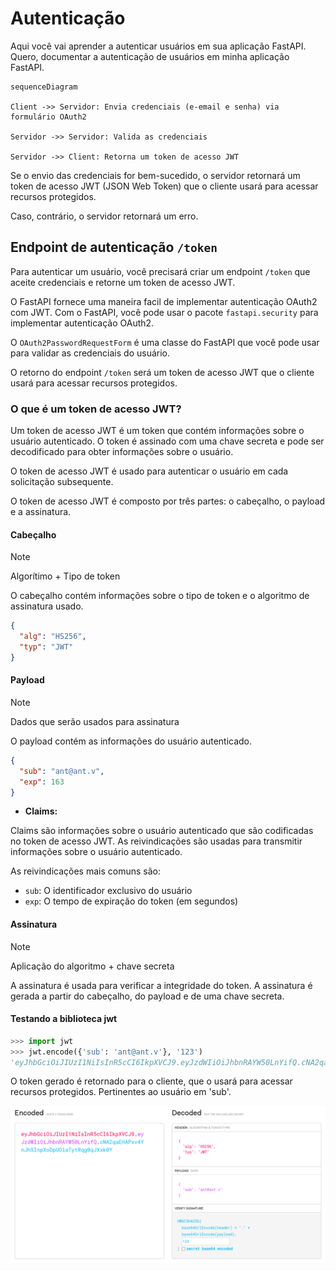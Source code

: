 # Autenticação

Aqui você vai aprender a autenticar usuários em sua aplicação FastAPI.
Quero, documentar a autenticação de usuários em minha aplicação FastAPI.

```mermaid
sequenceDiagram

Client ->> Servidor: Envia credenciais (e-email e senha) via formulário OAuth2

Servidor ->> Servidor: Valida as credenciais

Servidor ->> Client: Retorna um token de acesso JWT
```

Se o envio das credenciais for bem-sucedido, o servidor retornará um token de acesso JWT (JSON Web Token) que o cliente usará para acessar recursos protegidos.

Caso, contrário, o servidor retornará um erro.

## Endpoint de autenticação `/token`

Para autenticar um usuário, você precisará criar um endpoint `/token` que aceite credenciais e retorne um token de acesso JWT.

O FastAPI fornece uma maneira facil de implementar autenticação OAuth2 com JWT. Com o FastAPI, você pode usar o pacote `fastapi.security` para implementar autenticação OAuth2.

O `OAuth2PasswordRequestForm` é uma classe do FastAPI que você pode usar para validar as credenciais do usuário.

O retorno do endpoint `/token` será um token de acesso JWT que o cliente usará para acessar recursos protegidos.

### O que é um token de acesso JWT?

Um token de acesso JWT é um token que contém informações sobre o usuário autenticado. O token é assinado com uma chave secreta e pode ser decodificado para obter informações sobre o usuário.

O token de acesso JWT é usado para autenticar o usuário em cada solicitação subsequente.

O token de acesso JWT é composto por três partes: o cabeçalho, o payload e a assinatura.

#### Cabeçalho

> [!NOTE]
> Algorítimo + Tipo de token

O cabeçalho contém informações sobre o tipo de token e o algoritmo de assinatura usado.

```json
{
  "alg": "HS256",
  "typ": "JWT"
}
```

#### Payload

> [!NOTE]
> Dados que serão usados para assinatura

O payload contém as informações do usuário autenticado.

```json
{
  "sub": "ant@ant.v",
  "exp": 163
}
```

- **Claims:**

Claims são informações sobre o usuário autenticado que são codificadas no token de acesso JWT. As reivindicações são usadas para transmitir informações sobre o usuário autenticado.

As reivindicações mais comuns são:

- `sub`: O identificador exclusivo do usuário
- `exp`: O tempo de expiração do token (em segundos)

#### Assinatura

> [!NOTE]
> Aplicação do algoritmo + chave secreta

A assinatura é usada para verificar a integridade do token. A assinatura é gerada a partir do cabeçalho, do payload e de uma chave secreta.

#### Testando a biblioteca jwt

```python
>>> import jwt
>>> jwt.encode({'sub': 'ant@ant.v'}, '123')
'eyJhbGciOiJIUzI1NiIsInR5cCI6IkpXVCJ9.eyJzdWIiOiJhbnRAYW50LnYifQ.cNA2qaEHAPxv4YnJhSInpXoDpUOlaTytRqg0qJXxk0Y'
```

O token gerado é retornado para o cliente, que o usará para acessar recursos protegidos. Pertinentes ao usuário em 'sub'.

![alt text](image.png)
